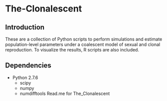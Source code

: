 # The-Clonalescent
## Introduction
These are a collection of Python scripts to perform simulations and estimate population-level parameters under a coalescent model of sexual and clonal reproduction. To visualize the results, R scripts are also included. 
## Dependencies
* Python 2.7.6
    * scipy
    * numpy
    * numdifftools
Read.me for The_Clonalescent
